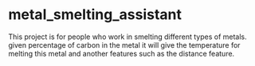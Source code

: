 # metal_smelting_assistant
This project is for people who work in smelting different types of metals. given percentage of carbon in the metal it will give the temperature for melting this metal and another features such as the distance feature.
